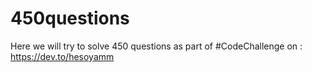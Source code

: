# 450questions
Here we will try to solve 450 questions as part of #CodeChallenge on : https://dev.to/hesoyamm
